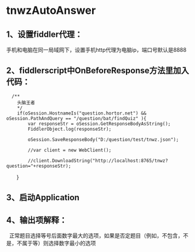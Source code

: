 # tnwzAutoAnswer

## 1、设置fiddler代理：
 手机和电脑在同一局域网下，设置手机http代理为电脑ip，端口号默认是8888
## 2、fiddlerscript中OnBeforeResponse方法里加入代码：
      /**
        头脑王者
        */
        if(oSession.HostnameIs("question.hortor.net") && oSession.PathAndQuery == "/question/bat/findQuiz" ){
            var responseStr = oSession.GetResponseBodyAsString();
            FiddlerObject.log(responseStr);
            
            oSession.SaveResponseBody("D:/question/test/tnwz.json");
            
            //var client = new WebClient();
            
            //client.DownloadString("http://localhost:8765/tnwz?question="+responseStr);
        
        }
## 3、启动Application
## 4、输出项解释：
   正常题目选择等号后面数字最大的选项，如果是否定题目（例如，不包含，不是，不属于等）则选择数字最小的选项
